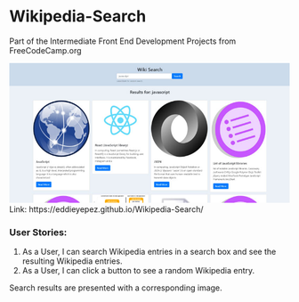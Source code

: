 # Wikipedia-Search
Part of the Intermediate Front End Development Projects from FreeCodeCamp.org

<img src="images/searchWiki.jpg" >
Link: https://eddieyepez.github.io/Wikipedia-Search/

### User Stories:

1. As a User, I can search Wikipedia entries in a search box and see the resulting Wikipedia entries.
2. As a User, I can click a button to see a random Wikipedia entry.

Search results are presented with a corresponding image.
